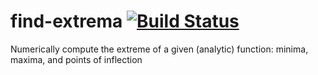 # find-extrema [![Build Status](https://travis-ci.com/dbkaplun/find-extrema.svg?branch=master)](https://travis-ci.com/dbkaplun/find-extrema)
Numerically compute the extreme of a given (analytic) function: minima, maxima, and points of inflection
